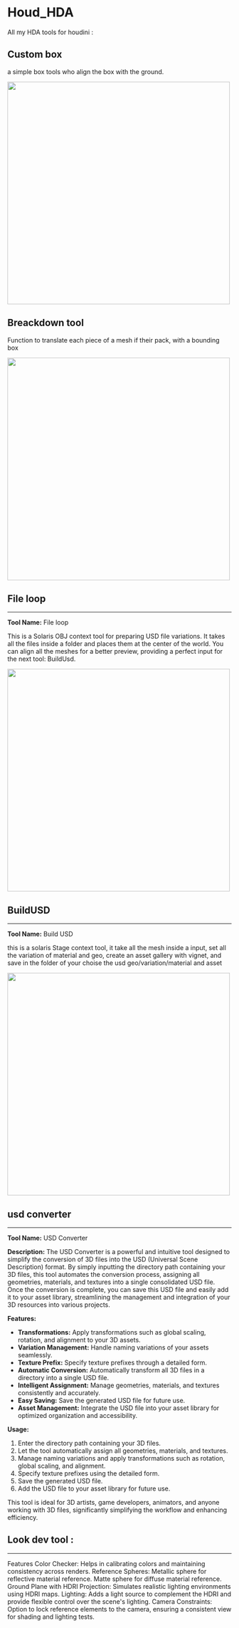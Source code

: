 # Houd_HDA
All my HDA tools for houdini : 


## Custom box

a simple box tools who align the box with the ground.

<image src="WIkiHoudini/customBox.jpg" width= 500>
  
  ## Breackdown tool
  
  Function to translate each piece of a mesh if their pack, with a bounding box 
  
  <image src="WIkiHoudini/breackDown.jpg" width= 500>
  
  ## File loop 
  ---

  **Tool Name:** File loop

This is a Solaris OBJ context tool for preparing USD file variations. It takes all the files inside a folder and places them at the center of the world. You can align all the meshes for a better preview, providing a perfect input for the next tool: BuildUsd.
  
  <image src="WIkiHoudini/fileLoop.jpg" width= 500>
  
  ## BuildUSD
  ---
  **Tool Name:** Build USD
  
  this is a solaris Stage context tool, it take all the mesh inside a input, set all the variation of material and geo, create an asset gallery with vignet, and save in the folder of your choise the usd geo/variation/material and asset
  
   <image src="WIkiHoudini/buildUsd.jpg" width= 500>

     
## usd converter
---

**Tool Name:** USD Converter

**Description:**
The USD Converter is a powerful and intuitive tool designed to simplify the conversion of 3D files into the USD (Universal Scene Description) format. By simply inputting the directory path containing your 3D files, this tool automates the conversion process, assigning all geometries, materials, and textures into a single consolidated USD file. Once the conversion is complete, you can save this USD file and easily add it to your asset library, streamlining the management and integration of your 3D resources into various projects.

**Features:**
- **Transformations:** Apply transformations such as global scaling, rotation, and alignment to your 3D assets.
- **Variation Management:** Handle naming variations of your assets seamlessly.
- **Texture Prefix:** Specify texture prefixes through a detailed form.
- **Automatic Conversion:** Automatically transform all 3D files in a directory into a single USD file.
- **Intelligent Assignment:** Manage geometries, materials, and textures consistently and accurately.
- **Easy Saving:** Save the generated USD file for future use.
- **Asset Management:** Integrate the USD file into your asset library for optimized organization and accessibility.

**Usage:**
1. Enter the directory path containing your 3D files.
2. Let the tool automatically assign all geometries, materials, and textures.
3. Manage naming variations and apply transformations such as rotation, global scaling, and alignment.
4. Specify texture prefixes using the detailed form.
5. Save the generated USD file.
6. Add the USD file to your asset library for future use.

This tool is ideal for 3D artists, game developers, animators, and anyone working with 3D files, significantly simplifying the workflow and enhancing efficiency.


## Look dev tool :
---

Features
Color Checker: Helps in calibrating colors and maintaining consistency across renders.
Reference Spheres:
Metallic sphere for reflective material reference.
Matte sphere for diffuse material reference.
Ground Plane with HDRI Projection: Simulates realistic lighting environments using HDRI maps.
Lighting: Adds a light source to complement the HDRI and provide flexible control over the scene's lighting.
Camera Constraints: Option to lock reference elements to the camera, ensuring a consistent view for shading and lighting tests.
